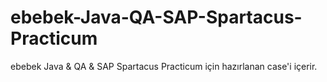 # ebebek-Java-QA-SAP-Spartacus-Practicum
ebebek Java &amp; QA &amp; SAP Spartacus Practicum için hazırlanan case'i içerir.

